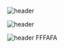 ![header](https://capsule-render.vercel.app/api?type=Waving&color=0:FFC0CB,100:FF69B4&text=Welcome%20to%20Suhyeon%20Github&fontAlign=30&fontSize=30&fontColor=FF69B4&height=100&textY=150)

![header](https://capsule-render.vercel.app/api?type=Waving&color=0:FFC0CB,100:FF69B4&text=Welcome%20to%20Suhyeon%20Github&fontAlign=30&fontSize=30&fontColor=FFB6C1&height=100&textY=150)

![header](https://capsule-render.vercel.app/api?type=Waving&color=0:FFF0F5,100:FFF0F5&text=Welcome%20to%20Suhyeon%20Github&fontAlign=30&fontSize=30&fontColor=FFE4E1&height=100&textY=150)
FFFAFA









